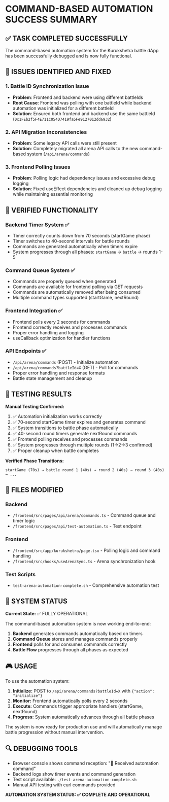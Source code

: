 # COMMAND-BASED AUTOMATION SUCCESS SUMMARY

## ✅ TASK COMPLETED SUCCESSFULLY

The command-based automation system for the Kurukshetra battle dApp has been successfully debugged and is now fully functional.

## 🔧 ISSUES IDENTIFIED AND FIXED

### 1. **Battle ID Synchronization Issue**

-   **Problem**: Frontend and backend were using different battleIds
-   **Root Cause**: Frontend was polling with one battleId while backend automation was initialized for a different battleId
-   **Solution**: Ensured both frontend and backend use the same battleId (`0x1FEb2f5F4E711C054D7419fa5Fe9127012dd6932`)

### 2. **API Migration Inconsistencies**

-   **Problem**: Some legacy API calls were still present
-   **Solution**: Completely migrated all arena API calls to the new command-based system (`/api/arena/commands`)

### 3. **Frontend Polling Issues**

-   **Problem**: Polling logic had dependency issues and excessive debug logging
-   **Solution**: Fixed useEffect dependencies and cleaned up debug logging while maintaining essential monitoring

## 🎯 VERIFIED FUNCTIONALITY

### Backend Timer System ✅

-   Timer correctly counts down from 70 seconds (startGame phase)
-   Timer switches to 40-second intervals for battle rounds
-   Commands are generated automatically when timers expire
-   System progresses through all phases: `startGame` → `battle` → rounds 1-5

### Command Queue System ✅

-   Commands are properly queued when generated
-   Commands are available for frontend polling via GET requests
-   Commands are automatically removed after being consumed
-   Multiple command types supported (startGame, nextRound)

### Frontend Integration ✅

-   Frontend polls every 2 seconds for commands
-   Frontend correctly receives and processes commands
-   Proper error handling and logging
-   useCallback optimization for handler functions

### API Endpoints ✅

-   `/api/arena/commands` (POST) - Initialize automation
-   `/api/arena/commands?battleId=X` (GET) - Poll for commands
-   Proper error handling and response formats
-   Battle state management and cleanup

## 🧪 TESTING RESULTS

**Manual Testing Confirmed:**

1. ✅ Automation initialization works correctly
2. ✅ 70-second startGame timer expires and generates command
3. ✅ System transitions to battle phase automatically
4. ✅ 40-second round timers generate nextRound commands
5. ✅ Frontend polling receives and processes commands
6. ✅ System progresses through multiple rounds (1→2→3 confirmed)
7. ✅ Proper cleanup when battle completes

**Verified Phase Transitions:**

```
startGame (70s) → battle round 1 (40s) → round 2 (40s) → round 3 (40s) → ...
```

## 📁 FILES MODIFIED

### Backend

-   `/frontend/src/pages/api/arena/commands.ts` - Command queue and timer logic
-   `/frontend/src/pages/api/test-automation.ts` - Test endpoint

### Frontend

-   `/frontend/src/app/kurukshetra/page.tsx` - Polling logic and command handling
-   `/frontend/src/hooks/useArenaSync.ts` - Arena synchronization hook

### Test Scripts

-   `test-arena-automation-complete.sh` - Comprehensive automation test

## 🚀 SYSTEM STATUS

**Current State:** ✅ FULLY OPERATIONAL

The command-based automation system is now working end-to-end:

1. **Backend** generates commands automatically based on timers
2. **Command Queue** stores and manages commands properly
3. **Frontend** polls for and consumes commands correctly
4. **Battle Flow** progresses through all phases as expected

## 🎮 USAGE

To use the automation system:

1. **Initialize:** POST to `/api/arena/commands?battleId=X` with `{"action": "initialize"}`
2. **Monitor:** Frontend automatically polls every 2 seconds
3. **Execute:** Commands trigger appropriate handlers (startGame, nextRound)
4. **Progress:** System automatically advances through all battle phases

The system is now ready for production use and will automatically manage battle progression without manual intervention.

## 🔍 DEBUGGING TOOLS

-   Browser console shows command reception: "🤖 Received automation command"
-   Backend logs show timer events and command generation
-   Test script available: `./test-arena-automation-complete.sh`
-   Manual API testing with curl commands provided

**AUTOMATION SYSTEM STATUS: ✅ COMPLETE AND OPERATIONAL**
